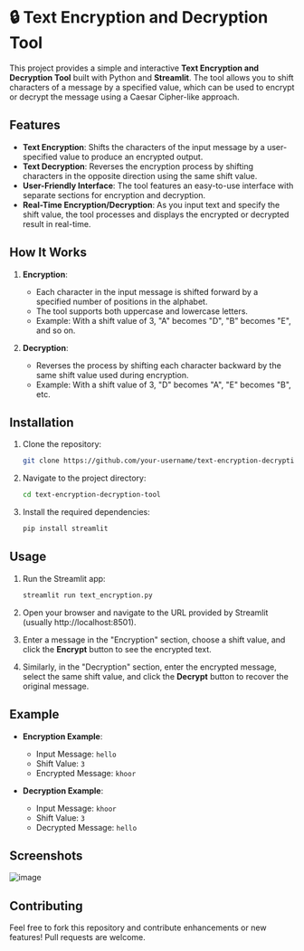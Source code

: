 # 🔒 Text Encryption and Decryption Tool

This project provides a simple and interactive **Text Encryption and Decryption Tool** built with Python and **Streamlit**. The tool allows you to shift characters of a message by a specified value, which can be used to encrypt or decrypt the message using a Caesar Cipher-like approach.

## Features

- **Text Encryption**: Shifts the characters of the input message by a user-specified value to produce an encrypted output.
- **Text Decryption**: Reverses the encryption process by shifting characters in the opposite direction using the same shift value.
- **User-Friendly Interface**: The tool features an easy-to-use interface with separate sections for encryption and decryption.
- **Real-Time Encryption/Decryption**: As you input text and specify the shift value, the tool processes and displays the encrypted or decrypted result in real-time.

## How It Works

1. **Encryption**: 
   - Each character in the input message is shifted forward by a specified number of positions in the alphabet.
   - The tool supports both uppercase and lowercase letters.
   - Example: With a shift value of 3, "A" becomes "D", "B" becomes "E", and so on.
   
2. **Decryption**:
   - Reverses the process by shifting each character backward by the same shift value used during encryption.
   - Example: With a shift value of 3, "D" becomes "A", "E" becomes "B", etc.

## Installation

1. Clone the repository:
   ```bash
   git clone https://github.com/your-username/text-encryption-decryption-tool.git
   ```

2. Navigate to the project directory:
   ```bash
   cd text-encryption-decryption-tool
   ```

3. Install the required dependencies:
   ```bash
   pip install streamlit
   ```

## Usage

1. Run the Streamlit app:
   ```bash
   streamlit run text_encryption.py
   ```

2. Open your browser and navigate to the URL provided by Streamlit (usually http://localhost:8501).

3. Enter a message in the "Encryption" section, choose a shift value, and click the **Encrypt** button to see the encrypted text.

4. Similarly, in the "Decryption" section, enter the encrypted message, select the same shift value, and click the **Decrypt** button to recover the original message.

## Example

- **Encryption Example**:
  - Input Message: `hello`
  - Shift Value: `3`
  - Encrypted Message: `khoor`
  
- **Decryption Example**:
  - Input Message: `khoor`
  - Shift Value: `3`
  - Decrypted Message: `hello`


## Screenshots
![image](https://github.com/user-attachments/assets/0ec79801-1c3d-4f1e-a004-1600b2ef39f4)

## Contributing

Feel free to fork this repository and contribute enhancements or new features! Pull requests are welcome.

